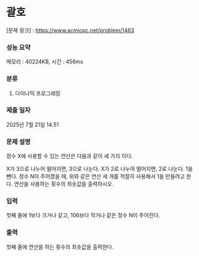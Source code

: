 # 괄호

[문제 링크] : https://www.acmicpc.net/problem/1463

### 성능 요약

메모리 : 40224KB, 시간 : 456ms

### 분류
1. 다이나믹 프로그래밍

### 제출 일자

2025년 7월 21일 14:51

### 문제 설명

<p>
정수 X에 사용할 수 있는 연산은 다음과 같이 세 가지 이다.

X가 3으로 나누어 떨어지면, 3으로 나눈다.
X가 2로 나누어 떨어지면, 2로 나눈다.
1을 뺀다.
정수 N이 주어졌을 때, 위와 같은 연산 세 개를 적절히 사용해서 1을 만들려고 한다. 연산을 사용하는 횟수의 최솟값을 출력하시오.
</p>

### 입력

<p>
첫째 줄에 1보다 크거나 같고, 106보다 작거나 같은 정수 N이 주어진다.
</p>

### 출력

<p>
첫째 줄에 연산을 하는 횟수의 최솟값을 출력한다.
</p>